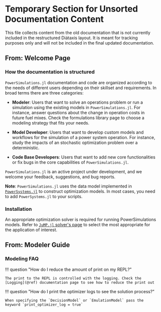 # Temporary Section for Unsorted Documentation Content

This file collects content from the old documentation that is not currently included in the restructured Diátaxis layout. It is meant for tracking purposes only and will not be included in the final updated documentation.

## From: Welcome Page

### How the documentation is structured

`PowerSimulations.jl` documentation and code are organized according to the needs of different users depending on their skillset and requirements. In broad terms there are three categories:

  - **Modeler**: Users that want to solve an operations problem or run a simulation using the existing models in `PowerSimulations.jl`. For instance, answer questions about the change in operation costs in future fuel mixes. Check the formulations library page to choose a modeling strategy that fits your needs.

  - **Model Developer**: Users that want to develop custom models and workflows for the simulation of a power system operation. For instance, study the impacts of an stochastic optimization problem over a deterministic.
  - **Code Base Developers**: Users that want to add new core functionalities or fix bugs in the core capabilities of `PowerSimulations.jl`.

`PowerSimulations.jl` is an active project under development, and we welcome your feedback,
suggestions, and bug reports.

**Note**: `PowerSimulations.jl` uses the data model implemented in [`PowerSystems.jl`](https://github.com/NREL-Sienna/PowerSystems.jl)
to construct optimization models. In most cases, you need to add `PowerSystems.jl` to your scripts.

### Installation

An appropriate optimization solver is required for running PowerSimulations models. Refer to [`JuMP.jl` solver's page](https://jump.dev/JuMP.jl/stable/installation/#Install-a-solver) to select the most appropriate for the application of interest.

## From: Modeler Guide

### Modeling FAQ

!!! question "How do I reduce the amount of print on my REPL?"
    
    The print to the REPL is controlled with the logging. Check the [Logging](@ref) documentation page to see how to reduce the print out

!!! question "How do I print the optimizer logs to see the solution process?"
    
    When specifying the `DecisionModel` or `EmulationModel` pass the keyword `print_optimizer_log = true`
